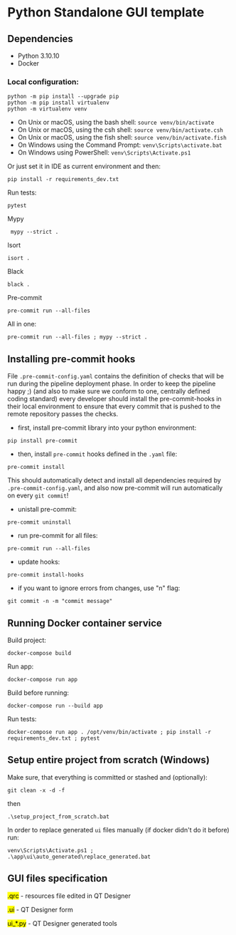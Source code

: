# Python Standalone GUI template

## Dependencies

- Python 3.10.10
- Docker

### Local configuration:
```commandline
python -m pip install --upgrade pip
python -m pip install virtualenv
python -m virtualenv venv
```

- On Unix or macOS, using the bash shell: `source venv/bin/activate`
- On Unix or macOS, using the csh shell: `source venv/bin/activate.csh`
- On Unix or macOS, using the fish shell: `source venv/bin/activate.fish`
- On Windows using the Command Prompt: `venv\Scripts\activate.bat`
- On Windows using PowerShell: `venv\Scripts\Activate.ps1`

Or just set it in IDE as current environment and then:

```commandline
pip install -r requirements_dev.txt
```

Run tests:

```commandline
pytest
```

Mypy

```commandline
 mypy --strict .
```

Isort

```commandline
isort .
```

Black

```commandline
black .
```

Pre-commit

```commandline
pre-commit run --all-files
```

All in one:

```
pre-commit run --all-files ; mypy --strict .
```

## Installing pre-commit hooks

File ```.pre-commit-config.yaml``` contains the definition of checks that will be run during the pipeline deployment
phase. In order to keep the pipeline happy ;) (and also to make sure we conform to one, centrally defined coding
standard) every developer should install the pre-commit-hooks in their local environment to ensure that every commit
that is pushed to the remote repository passes the checks.

- first, install pre-commit library into your python environment:

```commandline
pip install pre-commit
```

- then, install ```pre-commit``` hooks defined in the ```.yaml``` file:

```commandline
pre-commit install
```

This should automatically detect and install all dependencies required by ```.pre-commit-config.yaml```, and also now
pre-commit will run automatically on every ```git commit```!

- unistall pre-commit:
```commandline
pre-commit uninstall
```

- run pre-commit for all files:

```commandline
pre-commit run --all-files
```
- update hooks:

```commandline
pre-commit install-hooks
```

- if you want to ignore errors from changes, use "n" flag:

```commandline
git commit -n -m "commit message"
```

## Running Docker container service

Build project:
```commandline
docker-compose build
```

Run app:
```commandline
docker-compose run app
```

Build before running:
```commandline
docker-compose run --build app
```

Run tests:
```commandline
docker-compose run app . /opt/venv/bin/activate ; pip install -r requirements_dev.txt ; pytest
```
## Setup entire project from scratch (Windows)

Make sure, that everything is committed or stashed and (optionally):

```commandline
git clean -x -d -f
```

then

```commandline
.\setup_project_from_scratch.bat
```


In order to replace generated ```ui``` files manually (if docker didn't do it before) run:
```commandline
venv\Scripts\Activate.ps1 ; .\app\ui\auto_generated\replace_generated.bat
```

## GUI files specification

<mark>.qrc</mark> - resources file edited in QT Designer

<mark>.ui</mark> - QT Designer form

<mark>ui_*.py</mark> - QT Designer generated tools
